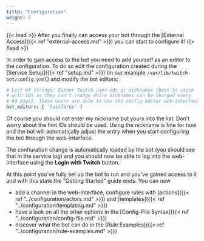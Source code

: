 ```yaml
---
title: "Configuration"
weight: 5
---
```


{{< lead >}}
After you finally can access your bot through the [External Access]({{< ref "external-access.md" >}}) you can start to configure it!
{{< /lead >}}

In order to gain access to the bot you need to add yourself as an editor to the configuration. To do so edit the configuration created during the [Service Setup]({{< ref "setup.md" >}}) (in our example `/var/lib/twitch-bot/config.yaml`) and modify the bot editors:

```yaml
# List of strings: Either Twitch user-ids or nicknames (best to stick
# with IDs as they can't change while nicknames can be changed every
# 60 days). Those users are able to use the config editor web-interface.
bot_editors: [ 'luziferus' ]
```

Of course you should not enter my nickname but yours into the list. Don't worry about the hint IDs should be used. Using the nickname is fine for now and the bot will automatically adjust the entry when you start configuring the bot through the web-interface.

The confiuration change is automatically loaded by the bot (you should see that in the service log) and you should now be able to log into the web-interface using the **Login with Twitch** button.

At this point you've fully set up the bot to run and you've gained access to it and with this state the "Getting Started" guide ends. You can now

- add a channel in the web-interface, configure rules with [actions]({{< ref "../configuration/actors.md" >}}) and [templates]({{< ref "../configuration/templating.md" >}})
- have a look on all the other options in the [Config-File Syntax]({{< ref "../configuration/config-file.md" >}})
- discover what the bot can do in the [Rule Examples]({{< ref "../configuration/rule-examples.md" >}})
